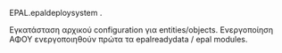 EPAL.epaldeploysystem . 

Εγκατάσταση αρχικού configuration για entities/objects. 
Ενεργοποίηση ΑΦΟΥ ενεργοποιηθούν πρώτα τα epalreadydata / epal modules. 

